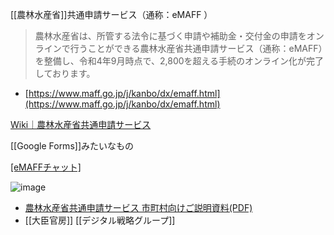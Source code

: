 
[[農林水産省]]共通申請サービス（通称：eMAFF ）
> 農林水産省は、所管する法令に基づく申請や補助金・交付金の申請をオンラインで行うことができる農林水産省共通申請サービス（通称：eMAFF）を整備し、令和4年9月時点で、2,800を超える手続のオンライン化が完了しております。
- [https://www.maff.go.jp/j/kanbo/dx/emaff.html](https://www.maff.go.jp/j/kanbo/dx/emaff.html)

[Wiki｜農林水産省共通申請サービス](https://e.maff.go.jp/Wiki?c=1Hajimete)

[[Google Forms]]みたいなもの

[[eMAFFチャット]](Slack)

![image](https://gyazo.com/60f1a198e790a0d5d6a7caa394590e81/thumb/1000)
- [農林水産省共通申請サービス 市町村向けご説明資料(PDF)](https://www.maff.go.jp/j/kanbo/dx/attach/pdf/emaff-7.pdf)
- [[大臣官房]] [[デジタル戦略グループ]]
